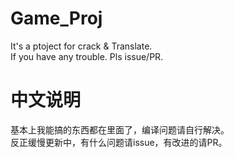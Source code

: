 # Game_Proj  
It's a ptoject for crack & Translate.  
If you have any trouble. Pls issue/PR.  
# 中文说明  
基本上我能搞的东西都在里面了，编译问题请自行解决。  
反正缓慢更新中，有什么问题请issue，有改进的请PR。  
